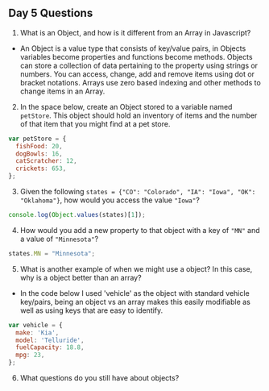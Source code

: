 ## Day 5 Questions

1. What is an Object, and how is it different from an Array in Javascript?
- An Object is a value type that consists of key/value pairs, in Objects variables become properties and functions become methods. Objects can store a collection of data pertaining to the property using strings or numbers. You can access, change, add and remove items using dot or bracket notations. Arrays use zero based indexing and other methods to change items in an Array.

2. In the space below, create an Object stored to a variable named `petStore`.  This object should hold an inventory of items and the number of that item that you might find at a pet store.
```Javascript
var petStore = {
  fishFood: 20,
  dogBowls: 16,
  catScratcher: 12,
  crickets: 653,
};
```

3. Given the following `states = {"CO": "Colorado", "IA": "Iowa", "OK": "Oklahoma"}`, how would you access the value `"Iowa"`?
```Javascript
console.log(Object.values(states)[1]);
```

4. How would you add a new property to that object with a key of `"MN"` and a value of `"Minnesota"`?
```Javascript
states.MN = "Minnesota";
```

5. What is another example of when we might use a object?  In this case, why is a object better than an array?
- In the code below I used 'vehicle' as the object with standard vehicle key/pairs, being an object vs an array makes this easily modifiable as well as using keys that are easy to identify.
```javascript
var vehicle = {
  make: 'Kia',
  model: 'Telluride',
  fuelCapacity: 18.8,
  mpg: 23,
}; 
```


6. What questions do you still have about objects?
